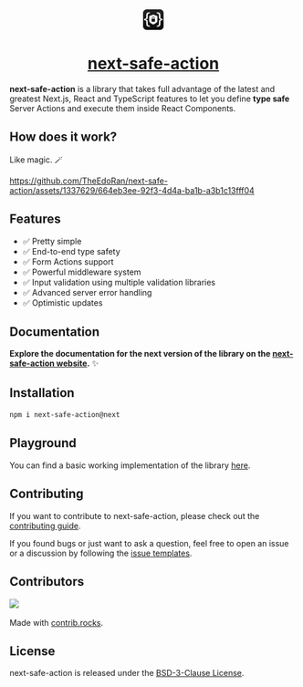 <div align="center">
  <img src="assets/logo.png" alt="next-safe-action logo" width="36" height="36">
  <a href="https://github.com/TheEdoRan/next-safe-action"><h1>next-safe-action</h1></a>
</div>

**next-safe-action** is a library that takes full advantage of the latest and greatest Next.js, React and TypeScript features to let you define **type safe** Server Actions and execute them inside React Components.

## How does it work?

Like magic. 🪄

https://github.com/TheEdoRan/next-safe-action/assets/1337629/664eb3ee-92f3-4d4a-ba1b-a3b1c13fff04

## Features

- ✅ Pretty simple
- ✅ End-to-end type safety
- ✅ Form Actions support
- ✅ Powerful middleware system
- ✅ Input validation using multiple validation libraries
- ✅ Advanced server error handling
- ✅ Optimistic updates

## Documentation

**Explore the documentation for the next version of the library on the [next-safe-action website](https://next.next-safe-action.dev).** ✨

## Installation

```bash
npm i next-safe-action@next
```

## Playground

You can find a basic working implementation of the library [here](apps/playground).

## Contributing

If you want to contribute to next-safe-action, please check out the [contributing guide](CONTRIBUTING.md).

If you found bugs or just want to ask a question, feel free to open an issue or a discussion by following the [issue templates](https://github.com/TheEdoRan/next-safe-action/issues/new/choose).

## Contributors

<a href="https://github.com/TheEdoRan/next-safe-action/graphs/contributors">
  <img src="https://contrib.rocks/image?repo=TheEdoRan/next-safe-action" />
</a>

Made with [contrib.rocks](https://contrib.rocks).

## License

next-safe-action is released under the [BSD-3-Clause License](https://opensource.org/license/bsd-3-clause).
